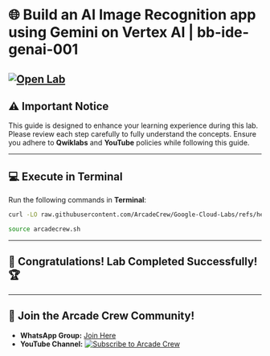 # 🌐 Build an AI Image Recognition app using Gemini on Vertex AI | bb-ide-genai-001
[![Open Lab](https://img.shields.io/badge/Open-Lab-green?style=flat)](https://www.cloudskillsboost.google/focuses/96796?parent=catalog) 
---

## ⚠️ **Important Notice**  
This guide is designed to enhance your learning experience during this lab. Please review each step carefully to fully understand the concepts. Ensure you adhere to **Qwiklabs** and **YouTube** policies while following this guide.  

---

## 💻 **Execute in Terminal**  
Run the following commands in **Terminal**:  
```bash
curl -LO raw.githubusercontent.com/ArcadeCrew/Google-Cloud-Labs/refs/heads/main/Build%20an%20AI%20Image%20Recognition%20app%20using%20Gemini%20on%20Vertex%20AI/arcadecrew.sh

source arcadecrew.sh
```  
---

## 🎉 **Congratulations! Lab Completed Successfully!** 🏆  

---

## 🤝 **Join the Arcade Crew Community!**  

- **WhatsApp Group:** [Join Here](https://chat.whatsapp.com/KkNEauOhBQXHdVcmqIlv9F)  
- **YouTube Channel:** [![Subscribe to Arcade Crew](https://img.shields.io/badge/YouTube-Arcade%20Crew-red?style=flat&logo=youtube)](https://www.youtube.com/@Arcade61432?sub_confirmation=1)  
